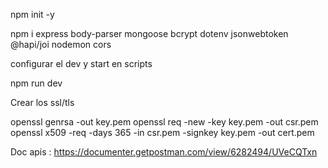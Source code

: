 npm init -y

npm i express body-parser mongoose bcrypt dotenv jsonwebtoken @hapi/joi nodemon cors

configurar el dev y start en scripts

npm run dev

Crear los ssl/tls

openssl genrsa -out key.pem
openssl req -new -key key.pem -out csr.pem
openssl x509 -req -days 365 -in csr.pem -signkey key.pem -out cert.pem

Doc apis : https://documenter.getpostman.com/view/6282494/UVeCQTxn